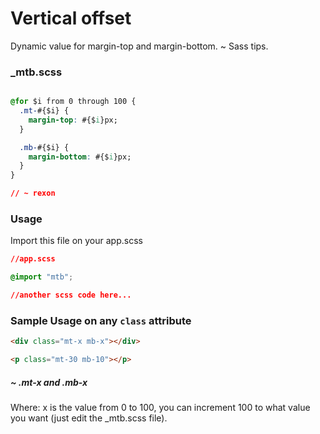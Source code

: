# Vertical offset
Dynamic value for margin-top and margin-bottom. ~ Sass tips.

### _mtb.scss

```css

@for $i from 0 through 100 {
  .mt-#{$i} {
    margin-top: #{$i}px;
  }

  .mb-#{$i} {
    margin-bottom: #{$i}px;
  }
}

// ~ rexon
```

### Usage 
Import this file on your app.scss

```css
//app.scss

@import "mtb";

//another scss code here...
```

### Sample Usage on any `class` attribute

```html
<div class="mt-x mb-x"></div>

<p class="mt-30 mb-10"></p>

```
##### ~ .mt-x and .mb-x
Where: x is the value from 0 to 100, you can increment 100 to what value you want (just edit the _mtb.scss file).
